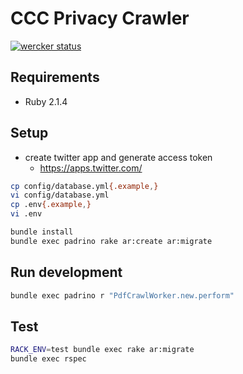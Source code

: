 # CCC Privacy Crawler
[![wercker status](https://app.wercker.com/status/91dcba24a5f721c86e17cd46bdae30aa/m "wercker status")](https://app.wercker.com/project/bykey/91dcba24a5f721c86e17cd46bdae30aa)

## Requirements
* Ruby 2.1.4

## Setup
* create twitter app and generate access token
  * https://apps.twitter.com/

```bash
cp config/database.yml{.example,}
vi config/database.yml
cp .env{.example,}
vi .env

bundle install
bundle exec padrino rake ar:create ar:migrate
```

## Run development
```bash
bundle exec padrino r "PdfCrawlWorker.new.perform"
```

## Test
```bash
RACK_ENV=test bundle exec rake ar:migrate
bundle exec rspec
```
